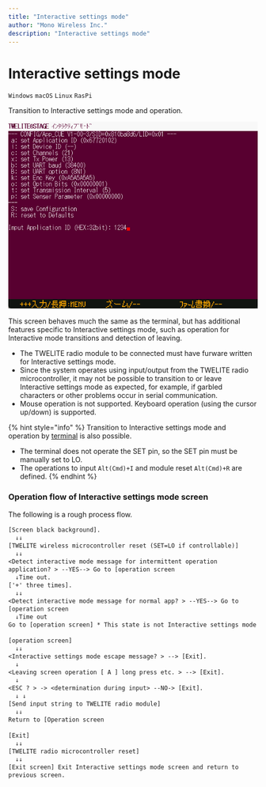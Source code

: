 ```yaml
---
title: "Interactive settings mode"
author: "Mono Wireless Inc."
description: "Interactive settings mode"
---
```

# Interactive settings mode

`Windows` `macOS` `Linux` `RasPi`

Transition to Interactive settings mode and operation.

![](../../../.gitbook/assets/img_interactive.png)

This screen behaves much the same as the terminal, but has additional features specific to Interactive settings mode, such as operation for Interactive mode transitions and detection of leaving.

* The TWELITE radio module to be connected must have furware written for Interactive settings mode.
* Since the system operates using input/output from the TWELITE radio microcontroller, it may not be possible to transition to or leave Interactive settings mode as expected, for example, if garbled characters or other problems occur in serial communication.
* Mouse operation is not supported. Keyboard operation (using the cursor up/down) is supported.

{% hint style="info" %}
Transition to Interactive settings mode and operation by [terminal](viewer/terminal.md) is also possible.

* The terminal does not operate the SET pin, so the SET pin must be manually set to LO.
* The operations to input `Alt(Cmd)+I` and module reset `Alt(Cmd)+R` are defined.
{% endhint %}


### Operation flow of Interactive settings mode screen

The following is a rough process flow.

```
[Screen black background].
  ↓↓
[TWELITE wireless microcontroller reset (SET=LO if controllable)]
  ↓↓
<Detect interactive mode message for intermittent operation application? > --YES--> Go to [operation screen
  ↓Time out.
['+' three times].
  ↓↓
<Detect interactive mode message for normal app? > --YES--> Go to [operation screen
  ↓Time out
Go to [operation screen] * This state is not Interactive settings mode

[operation screen]
  ↓↓
<Interactive settings mode escape message? > --> [Exit].
  ↓
<Leaving screen operation [ A ] long press etc. > --> [Exit].
  ↓
<ESC ? > -> <determination during input> --NO-> [Exit].
  ↓ ↓
[Send input string to TWELITE radio module]
  ↓↓
Return to [Operation screen

[Exit]
  ↓↓
[TWELITE radio microcontroller reset]
  ↓↓
[Exit screen] Exit Interactive settings mode screen and return to previous screen.  
```